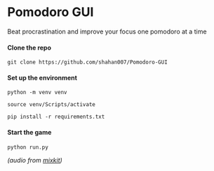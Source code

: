 # Pomodoro GUI
Beat procrastination and improve your focus one pomodoro at a time

#### Clone the repo
`git clone https://github.com/shahan007/Pomodoro-GUI`

#### Set up the environment
`python -m venv venv`

`source venv/Scripts/activate`

`pip install -r requirements.txt`

#### Start the game
`python run.py`


*(audio from [mixkit](https://mixkit.co/))*
